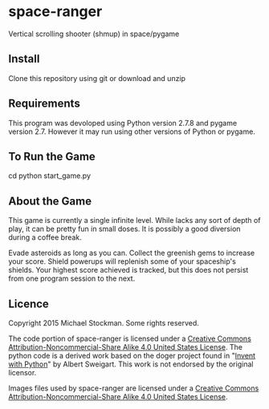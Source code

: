 # space-ranger
Vertical scrolling shooter (shmup) in space/pygame

## Install
Clone this repository using git or download and unzip

## Requirements
This program was devoloped using Python version 2.7.8 and pygame version 2.7. However it may run using other versions of Python or pygame.

## To Run the Game
cd <space-ranger directory>
python start_game.py

## About the Game
This game is currently a single infinite level. While lacks any sort of depth of play, it can be pretty fun in small doses. It is possibly a good diversion during a coffee break.

Evade asteroids as long as you can. Collect the greenish gems to increase your score. Shield powerups will replenish some of your spaceship's shields. Your highest score achieved is tracked, but this does not persist from one program session to the next.

## Licence
Copyright 2015 Michael Stockman. Some rights reserved.

The code portion of space-ranger is licensed under a [Creative Commons Attribution-Noncommercial-Share Alike 4.0 United States
License](http://creativecommons.org/licenses/by-nc-sa/4.0/). The python code is a derived work based on the doger project found in "[Invent with Python](http://inventwithpython.com/)" by Albert Sweigart. This work is not endorsed by the original licensor.

Images files used by space-ranger are licensed under a [Creative Commons Attribution-Noncommercial-Share Alike 4.0 United States
License](http://creativecommons.org/licenses/by-nc-sa/4.0/).
